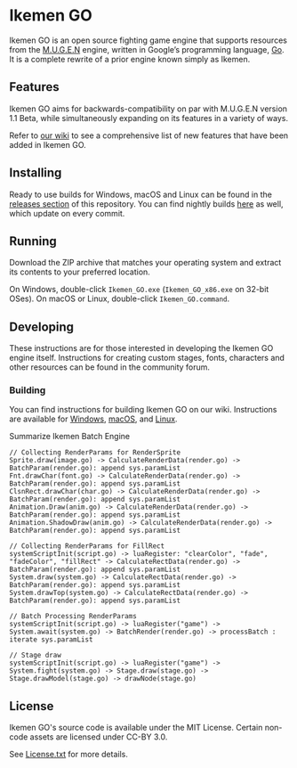 # Ikemen GO

Ikemen GO is an open source fighting game engine that supports resources from the [M.U.G.E.N](https://en.wikipedia.org/wiki/Mugen_(game_engine)) engine, written in Google’s programming language, [Go](https://go.dev/). It is a complete rewrite of a prior engine known simply as Ikemen.

## Features
Ikemen GO aims for backwards-compatibility on par with M.U.G.E.N version 1.1 Beta, while simultaneously expanding on its features in a variety of ways.

Refer to [our wiki](https://github.com/ikemen-engine/Ikemen-GO/wiki) to see a comprehensive list of new features that have been added in Ikemen GO.

## Installing
Ready to use builds for Windows, macOS and Linux can be found in the [releases section](https://github.com/ikemen-engine/Ikemen-GO/releases) of this repository. You can find nightly builds [here](https://github.com/ikemen-engine/Ikemen-GO/releases/tag/nightly) as well, which update on every commit.

## Running
Download the ZIP archive that matches your operating system and extract its contents to your preferred location.

On Windows, double-click `Ikemen_GO.exe` (`Ikemen_GO_x86.exe` on 32-bit OSes).
On macOS or Linux, double-click `Ikemen_GO.command`.

## Developing
These instructions are for those interested in developing the Ikemen GO engine itself. Instructions for creating custom stages, fonts, characters and other resources can be found in the community forum.

### Building
You can find instructions for building Ikemen GO on our wiki. Instructions are available for [Windows](https://github.com/ikemen-engine/Ikemen-GO/wiki/Building,-Installing-and-Distributing#building-on-windows), [macOS](https://github.com/ikemen-engine/Ikemen-GO/wiki/Building,-Installing-and-Distributing#building-on-macos), and [Linux](https://github.com/ikemen-engine/Ikemen-GO/wiki/Building,-Installing-and-Distributing#building-on-linux).

Summarize Ikemen Batch Engine 
```
// Collecting RenderParams for RenderSprite
Sprite.draw(image.go) -> CalculateRenderData(render.go) -> BatchParam(render.go): append sys.paramList
Fnt.drawChar(font.go) -> CalculateRenderData(render.go) -> BatchParam(render.go): append sys.paramList
ClsnRect.drawChar(char.go) -> CalculateRenderData(render.go) -> BatchParam(render.go): append sys.paramList
Animation.Draw(anim.go) -> CalculateRenderData(render.go) -> BatchParam(render.go): append sys.paramList
Animation.ShadowDraw(anim.go) -> CalculateRenderData(render.go) -> BatchParam(render.go): append sys.paramList

// Collecting RenderParams for FillRect
systemScriptInit(script.go) -> luaRegister: "clearColor", "fade", "fadeColor", "fillRect" -> CalculateRectData(render.go) -> BatchParam(render.go): append sys.paramList
System.draw(system.go) -> CalculateRectData(render.go) -> BatchParam(render.go): append sys.paramList
System.drawTop(system.go) -> CalculateRectData(render.go) -> BatchParam(render.go): append sys.paramList

// Batch Processing RenderParams 
systemScriptInit(script.go) -> luaRegister("game") -> System.await(system.go) -> BatchRender(render.go) -> processBatch : iterate sys.paramList

// Stage draw
systemScriptInit(script.go) -> luaRegister("game") -> System.fight(system.go) -> Stage.draw(stage.go) -> Stage.drawModel(stage.go) -> drawNode(stage.go)
```

## License
Ikemen GO's source code is available under the MIT License. Certain non-code assets are licensed under CC-BY 3.0.

See [License.txt](License.txt) for more details.
